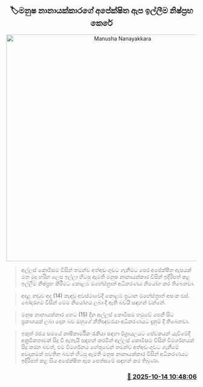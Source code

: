 <p align='center'><b><h2 align='center' title='Manusha Nanayakkara's pending bail application dismissed'>🏷මනුෂ නානායක්කාරගේ අපේක්ෂිත ඇප ඉල්ලීම නිෂ්ප්‍රභ කෙරේ</h2></b></p>
<p align='center'><img src='https://helakuru.sgp1.cdn.digitaloceanspaces.com/esana/images/lib/manusha-nanayakkara-media.jpg' width='600' alt='Manusha Nanayakkara's pending bail application dismissed'></p>

> අල්ලස් කොමිසම විසින් තමන්ව අත්අඩංගුවට ගැනීමට පෙර අපේක්ෂිත ඇපයක් මත මුදා හරින ලෙස ඉල්ලා හිටපු ඇමති මනුෂ නානායක්කාර විසින් ඉදිරිපත් කළ ඉල්ලීම නිෂ්ප්‍රභ කිරීමට කොළඹ මහේස්ත්‍රාත් අධිකරණය නියෝග කර තිබෙනවා.

> අදාළ නඩුව අද (14) කැඳවූ අවස්ථාවේදී කොළඹ ප්‍රධාන මහේස්ත්‍රාත් අසංක එස්. බෝදරගම විසින් මෙම නියෝගය ලබා දී ඇති බවයි සඳහන් වන්නේ.

> මනුෂ නානායක්කාර හෙට (15) දින අල්ලස් කොමිසම හමුවේ පෙනී සිට ප්‍රකාශයක් ලබා දෙන බව ඔහුගේ නීතිඥවරයා අධිකරණයට දැනුම් දී තිබෙනවා.

> ඉකුත් රජය සමයේ කෘෂිකාර්මික රැකියා සඳහා ඊශ්‍රායලයට සේවකයන් යැවීමේදී අක්‍රමිකතාවක් සිදු වී ඇතැයි සඳහන් කරමින් අල්ලස් කොමිසම විසින් විමර්ශනයක් සිදු කරන බවත්, එම විමර්ශනය හේතුවෙන් තමන්ව අත්අඩංගුවට ගැනීමේ අවදානමක් පවතින බවත් හිටපු ඇමති මනුෂ නානායක්කාර විසින් අධිකරණයට ඉදිරිපත් කළ සිය අපේක්ෂිත ඇප පෙත්සමේ සඳහන් කර තිබුණා.



<h3 align='right'><a href='https://www.helakuru.lk/esana/p/114470/'>📅 2025-10-14 10:48:06</a></h3>
